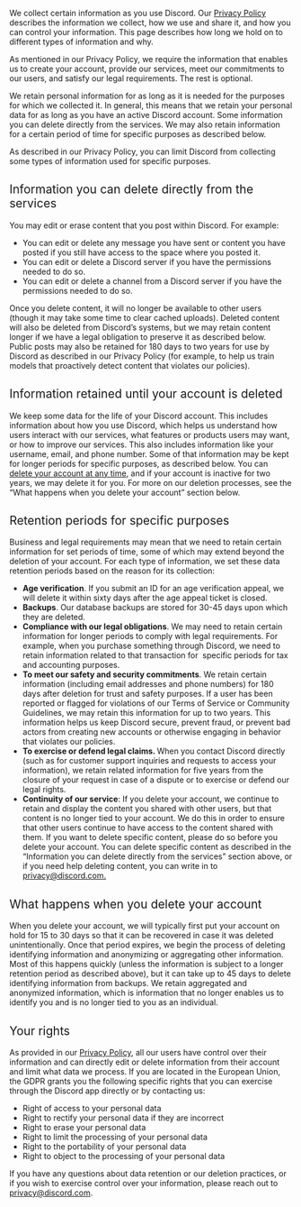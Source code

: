 <p><span style="font-weight: 400;">We collect certain information as you use Discord. Our </span><a href="https://discord.com/privacy"><span style="font-weight: 400;">Privacy Policy</span></a><span style="font-weight: 400;"> describes the information we collect, how we use and share it, and how you can control your information. This page describes how long we hold on to different types of information and why.</span></p>
<p><span style="font-weight: 400;">As mentioned in our Privacy Policy, we require the information that enables us to create your account, provide our services, meet our commitments to our users, and satisfy our legal requirements. The rest is optional. </span></p>
<p><span style="font-weight: 400;">We retain personal information for as long as it is needed for the purposes for which we collected it. In general, this means that we retain your personal data for as long as you have an active Discord account. Some information you can delete directly from the services. We may also retain information for a certain period of time for specific purposes as described below. </span></p>
<p><span style="font-weight: 400;">As described in our Privacy Policy, you can limit Discord from collecting some types of information used for specific purposes. </span></p>
<h2><span style="font-weight: 400;">Information you can delete directly from the services</span></h2>
<p><span style="font-weight: 400;">You may edit or erase content that you post within Discord. For example:</span></p>
<ul>
    <li style="font-weight: 400;" aria-level="1"><span style="font-weight: 400;">You can edit or delete any message you have sent or content you have posted if you still have access to the space where you posted it.</span></li>
    <li style="font-weight: 400;" aria-level="1"><span style="font-weight: 400;">You can edit or delete a Discord server if you have the permissions needed to do so.</span></li>
    <li style="font-weight: 400;" aria-level="1"><span style="font-weight: 400;">You can edit or delete a channel from a Discord server if you have the permissions needed to do so.</span></li>
</ul>
<p><span style="font-weight: 400;">Once you delete content, it will no longer be available to other users (though it may take some time to clear cached uploads). Deleted content will also be deleted from Discord’s systems, but we may retain content longer if we have a legal obligation to preserve it as described below.  Public posts may also be retained for 180 days to two years for use by Discord as described in our Privacy Policy (for example, to help us train models that proactively detect content that violates our policies). </span></p>
<h2><span style="font-weight: 400;">Information retained until your account is deleted</span></h2>
<p><span style="font-weight: 400;">We keep some data for the life of your Discord account. This includes information about how you use Discord, which helps us understand how users interact with our services, what features or products users may want, or how to improve our services. This also includes information like your username, email, and phone number. Some of that information may be kept for longer periods for specific purposes, as described below. You can </span><a href="https://support.discord.com/hc/en-us/articles/212500837-How-do-I-permanently-delete-my-account-"><span style="font-weight: 400;">delete your account at any time</span></a><span style="font-weight: 400;">, and if your account is inactive for two years, we may delete it for you. For more on our deletion processes, see the “What happens when you delete your account” section below.</span></p>
<h2><span style="font-weight: 400;">Retention periods for specific purposes</span></h2>
<p><span style="font-weight: 400;">Business and legal requirements may mean that we need to retain certain information for set periods of time, some of which may extend beyond the deletion of your account. For each type of information, we set these data retention periods based on the reason for its collection:</span></p>
<ul>
    <li style="font-weight: 400;" aria-level="1">
        <strong>Age verification</strong><span style="font-weight: 400;">. If you submit an ID for an age verification appeal, we will delete it within sixty days after the age appeal ticket is closed. </span>
    </li>
    <li style="font-weight: 400;" aria-level="1">
        <strong>Backups</strong><span style="font-weight: 400;">. Our database backups are stored for 30-45 days upon which they are deleted.</span>
    </li>
    <li style="font-weight: 400;" aria-level="1">
        <strong>Compliance with our legal obligations</strong><span style="font-weight: 400;">. We may need to retain certain information for longer periods to comply with legal requirements. For example, when you purchase something through Discord, we need to retain information related to that transaction for  specific periods for tax and accounting purposes. </span>
    </li>
    <li style="font-weight: 400;" aria-level="1">
        <strong>To meet our safety and security commitments</strong><span style="font-weight: 400;">. We retain certain information (including email addresses and phone numbers) for 180 days after deletion for trust and safety purposes. If a user has been reported or flagged for violations of our Terms of Service or Community Guidelines, we may retain this information for up to two years. This information helps us keep Discord secure, prevent fraud, or prevent bad actors from creating new accounts or otherwise engaging in behavior that violates our policies. <br></span>
    </li>
    <li style="font-weight: 400;" aria-level="1">
        <strong>To exercise or defend legal claims. </strong><span style="font-weight: 400;">When you contact Discord directly (such as for customer support inquiries and requests to access your information), we retain related information for five years from the closure of your request in case of a dispute or to exercise or defend our legal rights.</span>
    </li>
    <li style="font-weight: 400;" aria-level="1">
        <strong>Continuity of our service</strong><span style="font-weight: 400;">: If you delete your account, we continue to retain and display the content you shared with other users, but that content is no longer tied to your account. We do this in order to ensure that other users continue to have access to the content shared with them. If you want to delete specific content, please do so before you delete your account. You can delete specific content as described in the “Information you can delete directly from the services” section above, or if you need help deleting content, you can write in to </span><a href="mailto:privacy@discord.com"><span style="font-weight: 400;">privacy@discord.com</span><span style="font-weight: 400;">.</span></a>
    </li>
</ul>
<h2><span style="font-weight: 400;">What happens when you delete your account</span></h2>
<p><span style="font-weight: 400;">When you delete your account, we will typically first put your account on hold for 15 to 30 days so that it can be recovered in case it was deleted unintentionally. Once that period expires, we begin the process of deleting identifying information and anonymizing or aggregating other information. Most of this happens quickly (unless the information is subject to a longer retention period as described above), but it can take up to 45 days to delete identifying information from backups. We retain aggregated and anonymized information, which is information that no longer enables us to identify you and is no longer tied to you as an individual. </span></p>
<h2><span style="font-weight: 400;">Your rights</span></h2>
<p><span style="font-weight: 400;">As provided in our </span><a href="https://discord.com/privacy"><span style="font-weight: 400;">Privacy Policy</span></a><span style="font-weight: 400;">, all our users have control over their information and can directly edit or delete information from their account and limit what data we process. If you are located in the European Union, the GDPR grants you the following specific rights that you can exercise through the Discord app directly or by contacting us:</span></p>
<ul>
    <li style="font-weight: 400;" aria-level="1"><span style="font-weight: 400;">Right of access to your personal data</span></li>
    <li style="font-weight: 400;" aria-level="1"><span style="font-weight: 400;">Right to rectify your personal data if they are incorrect</span></li>
    <li style="font-weight: 400;" aria-level="1"><span style="font-weight: 400;">Right to erase your personal data</span></li>
    <li style="font-weight: 400;" aria-level="1"><span style="font-weight: 400;">Right to limit the processing of your personal data</span></li>
    <li style="font-weight: 400;" aria-level="1"><span style="font-weight: 400;">Right to the portability of your personal data</span></li>
    <li style="font-weight: 400;" aria-level="1"><span style="font-weight: 400;">Right to object to the processing of your personal data</span></li>
</ul>
<p><span style="font-weight: 400;">If you have any questions about data retention or our deletion practices, or if you wish to exercise control over your information, please reach out to </span><a href="mailto:privacy@discord.com"><span style="font-weight: 400;">privacy@discord.com</span></a><span style="font-weight: 400;">.</span></p>